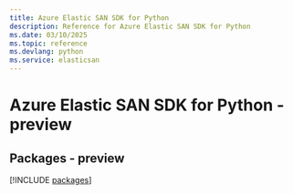 ```yaml
---
title: Azure Elastic SAN SDK for Python
description: Reference for Azure Elastic SAN SDK for Python
ms.date: 03/10/2025
ms.topic: reference
ms.devlang: python
ms.service: elasticsan
---
```

# Azure Elastic SAN SDK for Python - preview
## Packages - preview
[!INCLUDE [packages](elastic-san-index.md)]